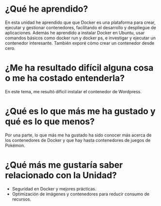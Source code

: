 # ¿Qué he aprendido?
En esta unidad he aprendido que que Docker es una plataforma para crear, ejecutar y gestionar contenedores, facilitando el desarrollo y despliegue de aplicaciones. Además he aprendido a instalar Docker en Ubuntu, usar comandos básicos como docker run y docker ps, e investigar y ejecutar un contenedor interesante. También exporé cómo crear un contenedor desde cero.
# ¿Me ha resultado difícil alguna cosa o me ha costado entenderla?
En este tema, me resultó díficil instalar el contenedor de Wordpress.
# ¿Qué es lo que más me ha gustado y qué es lo que menos?
Por una parte, lo que más me ha gustado ha sido conocer más acerca de los contenedores de Docker y que hay hasta contenedores de juegos de Pokémon.
# ¿Qué más me gustaría saber relacionado con la Unidad?
* Seguridad en Docker y mejores prácticas.
* Optimización de imágenes y contenedores para reducir consumo de recursos.

